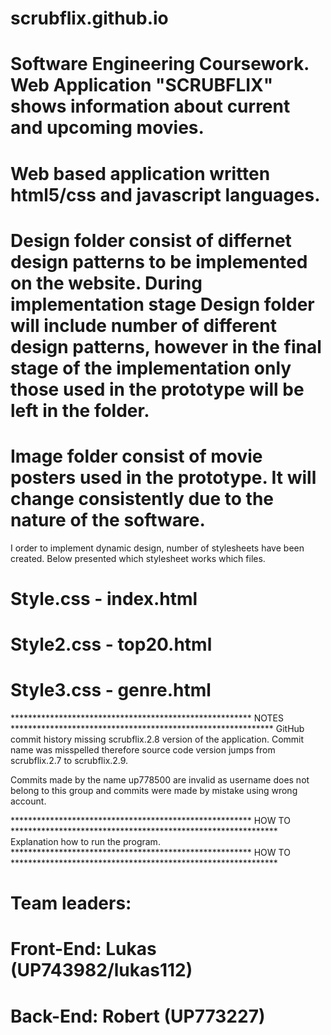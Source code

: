 # scrubflix.github.io
# Software Engineering Coursework. Web Application "SCRUBFLIX" shows information about current and upcoming movies.
# Web based application written html5/css and javascript languages.
# Design folder consist of differnet design patterns to be implemented on the website. During implementation stage Design folder will include number of different design patterns, however in the final stage of the implementation only those used in the prototype will be left in the folder.
# Image folder consist of movie posters used in the prototype. It will change consistently due to the nature of the software.

I order to implement dynamic design, number of stylesheets have been created. Below presented which stylesheet works which files.
# Style.css - index.html
# Style2.css - top20.html
# Style3.css - genre.html

******************************************************* NOTES ************************************************************
GitHub commit history missing scrubflix.2.8 version of the application. Commit name was misspelled therefore source code version jumps from scrubflix.2.7 to scrubflix.2.9.

Commits made by the name up778500 are invalid as username does not belong to this group and commits were made by mistake using wrong account.

******************************************************* HOW TO *************************************************************
Explanation how to run the program.
******************************************************* HOW TO *************************************************************

# Team leaders: 
# Front-End: Lukas (UP743982/lukas112)
# Back-End: Robert (UP773227)

